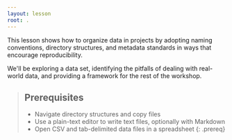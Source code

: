 ```yaml
---
layout: lesson
root: .
---
```

This lesson shows how to organize data in projects by adopting naming conventions, directory structures, and metadata standards in ways that encourage reproducibility.

We'll be exploring a data set, identifying the pitfalls of dealing with real-world data, and providing a framework for the rest of the workshop.

> ## Prerequisites
>
> - Navigate directory structures and copy files
> - Use a plain-text editor to write text files, optionally with Markdown
> - Open CSV and tab-delimited data files in a spreadsheet
{: .prereq}
